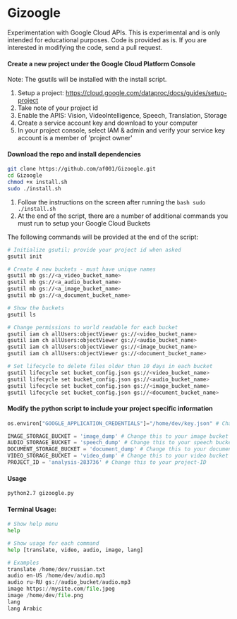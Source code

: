 # Gizoogle
Experimentation with Google Cloud APIs. This is experimental and is only intended for educational purposes. Code is provided as is. If you are interested in modifying the code, send a pull request. 

#### Create a new project under the Google Cloud Platform Console
Note: The gsutils will be installed with the install script.
1. Setup a project: https://cloud.google.com/dataproc/docs/guides/setup-project
2. Take note of your project id
3. Enable the APIS: Vision, VideoIntelligence, Speech, Translation, Storage
4. Create a service account key and download to your computer
5. In your project console, select IAM & admin and verify your service key account is a member of 'project owner'

#### Download the repo and install dependencies 
```bash
git clone https://github.com/af001/Gizoogle.git
cd Gizoogle
chmod +x install.sh
sudo ./install.sh
```

1. Follow the instructions on the screen after running the ```bash sudo ./install.sh```
2. At the end of the script, there are a number of additional commands you must run to setup your Google Cloud Buckets

The following commands will be provided at the end of the script:

```bash
# Initialize gsutil; provide your project id when asked
gsutil init

# Create 4 new buckets - must have unique names
gsutil mb gs://<a_video_bucket_name>
gsutil mb gs://<a_audio_bucket_name>
gsutil mb gs://<a_image_bucket_name>
gsutil mb gs://<a_document_bucket_name>

# Show the buckets
gsutil ls

# Change permissions to world readable for each bucket
gsutil iam ch allUsers:objectViewer gs://<video_bucket_name>
gsutil iam ch allUsers:objectViewer gs://<audio_bucket_name>
gsutil iam ch allUsers:objectViewer gs://<image_bucket_name>
gsutil iam ch allUsers:objectViewer gs://<document_bucket_name>

# Set lifecycle to delete files older than 10 days in each bucket
gsutil lifecycle set bucket_config.json gs://<video_bucket_name>
gsutil lifecycle set bucket_config.json gs://<audio_bucket_name>
gsutil lifecycle set bucket_config.json gs://<image_bucket_name>
gsutil lifecycle set bucket_config.json gs://<document_bucket_name>
```

#### Modify the python script to include your project specific information
```python
os.environ["GOOGLE_APPLICATION_CREDENTIALS"]="/home/dev/key.json" # Change this to your key.json

IMAGE_STORAGE_BUCKET = 'image_dump' # Change this to your image bucket
AUDIO_STORAGE_BUCKET = 'speech_dump' # Change this to your speech bucket
DOCUMENT_STORAGE_BUCKET = 'document_dump' # Change this to your document bucket
VIDEO_STORAGE_BUCKET = 'video_dump' # Change this to your video bucket
PROJECT_ID = 'analysis-283736' # Change this to your project-ID
```

#### Usage
```bash
python2.7 gizoogle.py
```

#### Terminal Usage:
```python
# Show help menu
help

# Show usage for each command
help [translate, video, audio, image, lang]

# Examples
translate /home/dev/russian.txt
audio en-US /home/dev/audio.mp3
audio ru-RU gs://audio_bucket/audio.mp3
image https://mysite.com/file.jpeg
image /home/dev/file.png
lang
lang Arabic
```
